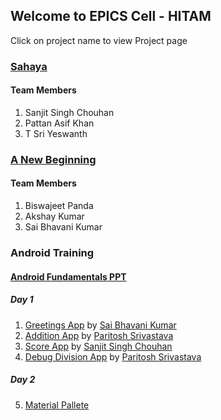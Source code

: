 ## Welcome to EPICS Cell - HITAM

Click on project name to view Project page

### [Sahaya](https://hitam-epics.github.io/sahaya/)

#### Team Members

1. Sanjit Singh Chouhan
2. Pattan Asif Khan
3. T Sri Yeswanth

### [A New Beginning](https://hitam-epics.github.io/a-new-beginning/)

#### Team Members

1. Biswajeet Panda
2. Akshay Kumar
3. Sai Bhavani Kumar


### Android Training

#### [Android Fundamentals PPT](https://github.com/HITAM-EPICS/hitam-epics.github.io/blob/master/Android.pdf)

##### Day 1
1. [Greetings App](https://github.com/HITAM-EPICS/Greetings-App) by [Sai Bhavani Kumar](https://github.com/sai-bhavani)
2. [Addition App](https://github.com/HITAM-EPICS/AdditionApplication) by [Paritosh Srivastava](https://github.com/paritosh9199)
3. [Score App](https://github.com/HITAM-EPICS/ScoreApplication) by [Sanjit Singh Chouhan](https://github.com/sanjitschouhan)
4. [Debug Division App](https://github.com/HITAM-EPICS/Division-App) by [Paritosh Srivastava](https://github.com/paritosh9199)

##### Day 2
5. [Material Pallete](https://www.materialpalette.com/)
